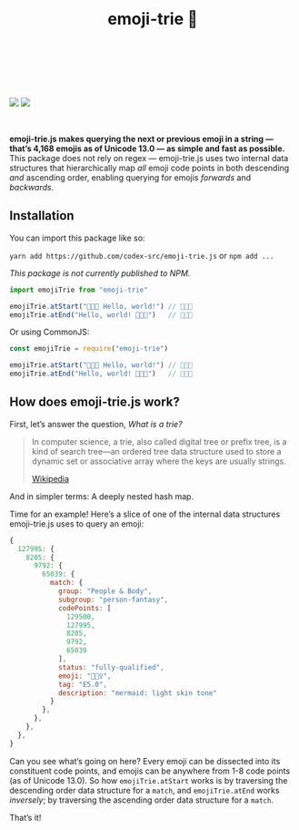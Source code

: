 <!-- https://github.com/streamich/react-use/blob/master/README.md -->
<div align="center">
  <h1>
    <br>
    <br>
    emoji-trie 🌳
    <br>
    <br>
    <br>
    <br>
  </h1>
</div>

![](https://img.shields.io/badge/eslint-passing-brightgreen) ![](https://img.shields.io/badge/jest-passing-brightgreen)

<br>

**emoji-trie.js makes querying the next or previous emoji in a string — that’s 4,168 emojis as of Unicode 13.0 — as simple and fast as possible.** This package does not rely on regex — emoji-trie.js uses two internal data structures that hierarchically map _all_ emoji code points in both descending _and_ ascending order, enabling querying for emojis _forwards_ and _backwards_.

## Installation

You can import this package like so:

`yarn add https://github.com/codex-src/emoji-trie.js` or `npm add ...`

_This package is not currently published to NPM._

```js
import emojiTrie from "emoji-trie"

emojiTrie.atStart("👩🏽‍🔬 Hello, world!") // 👩🏽‍🔬
emojiTrie.atEnd("Hello, world! 👩🏽‍🔬")   // 👩🏽‍🔬
```

Or using CommonJS:

```js
const emojiTrie = require("emoji-trie")

emojiTrie.atStart("👩🏽‍🔬 Hello, world!") // 👩🏽‍🔬
emojiTrie.atEnd("Hello, world! 👩🏽‍🔬")   // 👩🏽‍🔬
```

## How does emoji-trie.js work?

First, let’s answer the question, _What is a trie?_

> In computer science, a trie, also called digital tree or prefix tree, is a kind of search tree—an ordered tree data structure used to store a dynamic set or associative array where the keys are usually strings.
>
> [Wikipedia](https://en.wikipedia.org/wiki/Trie)

And in simpler terms: A deeply nested hash map.

Time for an example! Here’s a slice of one of the internal data structures emoji-trie.js uses to query an emoji:

```js
{
  127995: {
    8205: {
      9792: {
        65039: {
          match: {
            group: "People & Body",
            subgroup: "person-fantasy",
            codePoints: [
              129500,
              127995,
              8205,
              9792,
              65039
            ],
            status: "fully-qualified",
            emoji: "🧜🏻‍♀️",
            tag: "E5.0",
            description: "mermaid: light skin tone"
          }
        },
      },
    },
  },
}
```

Can you see what’s going on here? Every emoji can be dissected into its constituent code points, and emojis can be anywhere from 1-8 code points (as of Unicode 13.0). So how `emojiTrie.atStart` works is by traversing the descending order data structure for a `match`, and `emojiTrie.atEnd` works _inversely_; by traversing the ascending order data structure for a `match`.

That’s it!
